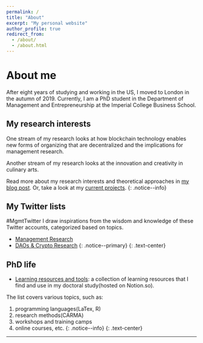 ```yaml
---
permalink: /
title: "About"
excerpt: "My personal website"
author_profile: true
redirect_from:
  - /about/
  - /about.html
---
```


About me
======
After eight years of studying and working in the US, I moved to London in the autumn of 2019. Currently, I am a PhD student in the Department of Management and Entrepreneurship at the Imperial College Business School.

My research interests
-----
One stream of my research looks at how blockchain technology enables new forms of organizing that are decentralized and the implications for management research.

Another stream of my research looks at the innovation and creativity in culinary arts.

Read more about my research interests and theoretical approaches in [my blog post](/posts/2019/12/so-what-do-you-study/). Or, take a look at my [current projects](/portfolio/).
{: .notice--info}

My Twitter lists
-----
\#MgmtTwitter
I draw inspirations from the wisdom and knowledge of these Twitter accounts, categorized based on topics.  

* [Management Research](http://linxule.com/twitter1/)
* [DAOs & Crypto Research](http://linxule.com/twitter2/)
{: .notice--primary}
{: .text-center}

PhD life
-----
* [Learning resources and tools](https://www.notion.so/linxule/Learning-Resources-and-tools-7ada6088f41745a8989ff86259884c7c): a collection of learning resources that I find and use in my doctoral study(hosted on Notion.so).

The list covers various topics, such as:
1. programming languages(LaTex, R)
2. research methods(CARMA)
3. workshops and training camps
4. online courses, etc.
{: .notice--info}
{: .text-center}

------
